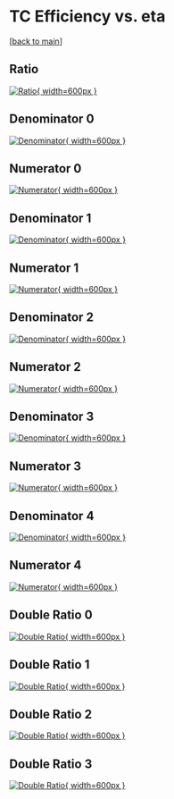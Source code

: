 # TC Efficiency vs. eta

[[back to main](./)]



## Ratio

[![Ratio](../mtv/var/TC_base_11_1_eff_eta.png){ width=600px }](../mtv/var/TC_base_11_1_eff_eta.pdf)

## Denominator 0

[![Denominator](../mtv/den/TC_base_11_1_eff_eta_den0.png){ width=600px }](../mtv/den/TC_base_11_1_eff_eta_den0.pdf)

## Numerator 0

[![Numerator](../mtv/num/TC_base_11_1_eff_eta_num0.png){ width=600px }](../mtv/num/TC_base_11_1_eff_eta_num0.pdf)

## Denominator 1

[![Denominator](../mtv/den/TC_base_11_1_eff_eta_den1.png){ width=600px }](../mtv/den/TC_base_11_1_eff_eta_den1.pdf)

## Numerator 1

[![Numerator](../mtv/num/TC_base_11_1_eff_eta_num1.png){ width=600px }](../mtv/num/TC_base_11_1_eff_eta_num1.pdf)

## Denominator 2

[![Denominator](../mtv/den/TC_base_11_1_eff_eta_den2.png){ width=600px }](../mtv/den/TC_base_11_1_eff_eta_den2.pdf)

## Numerator 2

[![Numerator](../mtv/num/TC_base_11_1_eff_eta_num2.png){ width=600px }](../mtv/num/TC_base_11_1_eff_eta_num2.pdf)

## Denominator 3

[![Denominator](../mtv/den/TC_base_11_1_eff_eta_den3.png){ width=600px }](../mtv/den/TC_base_11_1_eff_eta_den3.pdf)

## Numerator 3

[![Numerator](../mtv/num/TC_base_11_1_eff_eta_num3.png){ width=600px }](../mtv/num/TC_base_11_1_eff_eta_num3.pdf)

## Denominator 4

[![Denominator](../mtv/den/TC_base_11_1_eff_eta_den4.png){ width=600px }](../mtv/den/TC_base_11_1_eff_eta_den4.pdf)

## Numerator 4

[![Numerator](../mtv/num/TC_base_11_1_eff_eta_num4.png){ width=600px }](../mtv/num/TC_base_11_1_eff_eta_num4.pdf)

## Double Ratio 0

[![Double Ratio](../mtv/ratio/TC_base_11_1_eff_eta_ratio0.png){ width=600px }](../mtv/ratio/TC_base_11_1_eff_eta_ratio0.pdf)

## Double Ratio 1

[![Double Ratio](../mtv/ratio/TC_base_11_1_eff_eta_ratio1.png){ width=600px }](../mtv/ratio/TC_base_11_1_eff_eta_ratio1.pdf)

## Double Ratio 2

[![Double Ratio](../mtv/ratio/TC_base_11_1_eff_eta_ratio2.png){ width=600px }](../mtv/ratio/TC_base_11_1_eff_eta_ratio2.pdf)

## Double Ratio 3

[![Double Ratio](../mtv/ratio/TC_base_11_1_eff_eta_ratio3.png){ width=600px }](../mtv/ratio/TC_base_11_1_eff_eta_ratio3.pdf)

